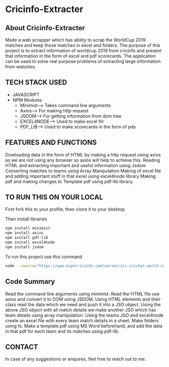 # Cricinfo-Extracter
## About Cricinfo-Extracter
Made a web scrapper which has ability to scrap the WorldCup 2019 matches and keep those matches in excel and folders.
The purpose of this project is to extract information of worldcup 2019 from cricinfo and present that information in the form of excel and pdf scorecards. The application can be used
to solve real purpose problems of extracting large information from websites.

## TECH STACK USED
 -  JAVASCRIPT
 -  NPM Modules
    -  Minimist--> Takes command line arguments
    -  Axios--> For making http request <br>
    -  JSDOM--> For getting information from dom tree
    -  EXCEL4NODE--> Used to make excel filr
    -  PDF_LIB--> Used to make scorecards in the form of pds
 
 ## FEATURES AND FUNCTIONS
 Dowloading data in the form of HTML by making a http request using axios as we are not using any browser so axios will help to achieve this.
 Reading HTML and extracting important and useful information using Jsdom
 Converting matches to teams using Array Manipulation
 Making of excel file and adding important stuff in that excel using excel4node library
 Making pdf and making changes to Template pdf using pdf-lib library.
 
 ## TO RUN THIS ON YOUR LOCAL
   First fork this to your profile, then clone it to your desktop
   
   Then install libraries 
   ```bash
  npm install minimist
  npm install axios
  npm install pdf-lib
  npm install excel4node
  npm install jsdom
  
  ```
  
  To run this project use this command
  
  ```bash
  node --source="https://www.espncricinfo.com/series/icc-cricket-world-cup-2019-1144415?ex_cid=ipl2021:google_cpc:search:dsa_feed:msn&gclid=Cj0KCQjw-4SLBhCVARIsACrhWLVv_gGK-NVT1D36fINNofAKdPwIUdjuwmCWE-PuMJCRl3rGClYu5N4aAuJWEALw_wcB" --dataFolder=data --excel=WorldCup.csv
 ```
## Code Summary
Read the command line arguments using minimist.
Read the HTML file use axios and convert it to DOM using JSDOM.
Using HTML elements and their class read the data which we need and push it into a JSO object.
Using the above JSO object with all match details we make another JSO which has team details using array manipulation.
Using the teams JSO and excel4node create an excel file with every team match details in a sheet.
Make folders using fs.
Make a template.pdf using MS Word beforehand, and add the data in that pdf for each team and its matches using pdf-lib.

## CONTACT
In case of any suggestions or enquires, feel free to reach out to me.
 
 



